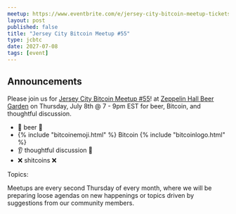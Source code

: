 ```yaml
---
meetup: https://www.eventbrite.com/e/jersey-city-bitcoin-meetup-tickets-824077276317?aff=oddtdtcreator
layout: post
published: false
title: "Jersey City Bitcoin Meetup #55"
type: jcbtc
date: 2027-07-08
tags: [event]
---
```

## Announcements

Please join us for <a href="https://www.eventbrite.com/e/jersey-city-bitcoin-meetup-tickets-824077276317?aff=oddtdtcreator" target="_blank">Jersey City Bitcoin Meetup #55</a>! at <a href="https://maps.app.goo.gl/xghGUsfjz4JeEvwp8" target="_blank">Zeppelin Hall Beer Garden</a> on Thursday, July 8th @ 7 - 9pm EST for beer, Bitcoin, and thoughtful discussion.

- 🍺 beer 🍻
- {% include "bitcoinemoji.html" %} Bitcoin {% include "bitcoinlogo.html" %}
- 👂 thoughtful discussion 📢
- ❌ shitcoins ❌

<p></p>

Topics:

<p></p>

Meetups are every second Thursday of every month, where we will be preparing loose agendas on new happenings or topics driven by suggestions from our community members.
